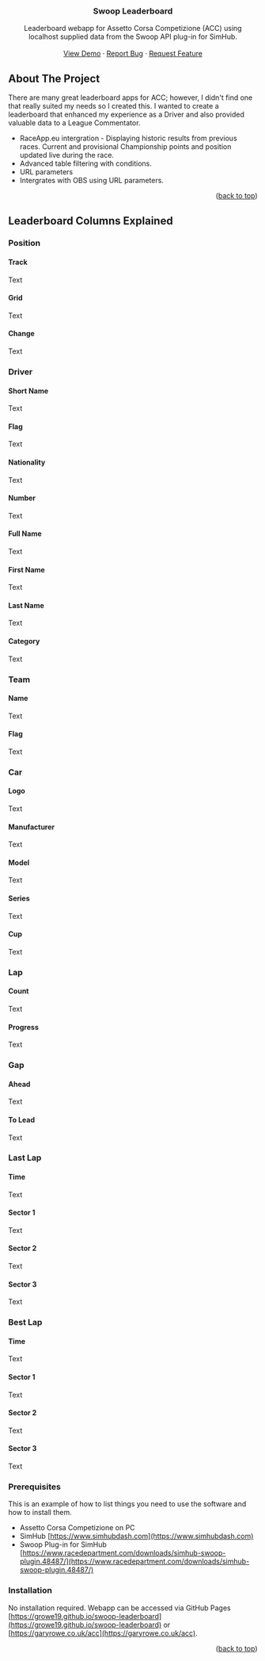 
<div align="center">

  <h3 align="center">Swoop Leaderboard</h3>

  <p align="center">
    Leaderboard webapp for Assetto Corsa Competizione (ACC) using localhost supplied data from the Swoop API plug-in for SimHub.
    <br />
    <br />
    <a href="https://growe19.github.io/swoop-leaderboard/?mode=static&hide=0&order=1&class=&showme=&refresh=2500">View Demo</a>
    ·
    <a href="https://github.com/growe19/swoop-leaderboard/issues">Report Bug</a>
    ·
    <a href="https://github.com/growe19/swoop-leaderboard/issues">Request Feature</a>
  </p>
</div>


<!-- ABOUT THE PROJECT -->
## About The Project

There are many great leaderboard apps for ACC; however, I didn't find one that really suited my needs so I created this. I wanted to create a leaderboard that enhanced my experience as a Driver and also provided valuable data to a League Commentator.

* RaceApp.eu intergration - Displaying historic results from previous races. Current and provisional Championship points and position updated live during the race.
* Advanced table filtering with conditions.
* URL parameters
* Intergrates with OBS using URL parameters.

<p align="right">(<a href="#top">back to top</a>)</p>


## Leaderboard Columns Explained


### Position
#### Track 
Text
#### Grid 
Text
#### Change
Text
### Driver
#### Short Name 
Text
#### Flag
Text
#### Nationality
Text
#### Number
Text
#### Full Name
Text
#### First Name
Text
#### Last Name
Text
#### Category
Text


### Team
#### Name 
Text
#### Flag 
Text
### Car 
#### Logo 
Text
#### Manufacturer 
Text
#### Model 
Text
#### Series 
Text
#### Cup 
Text
### Lap 
#### Count 
Text
#### Progress 
Text


### Gap
#### Ahead
Text
#### To Lead
Text
### Last Lap
#### Time
Text
#### Sector 1
Text
#### Sector 2
Text
#### Sector 3
Text
### Best Lap
#### Time
Text
#### Sector 1
Text
#### Sector 2
Text
#### Sector 3
Text
  














### Prerequisites

This is an example of how to list things you need to use the software and how to install them.
* Assetto Corsa Competizione on PC
* SimHub [https://www.simhubdash.com](https://www.simhubdash.com)
* Swoop Plug-in for SimHub [https://www.racedepartment.com/downloads/simhub-swoop-plugin.48487/](https://www.racedepartment.com/downloads/simhub-swoop-plugin.48487/)

### Installation

No installation required. Webapp can be accessed via GitHub Pages [https://growe19.github.io/swoop-leaderboard](https://growe19.github.io/swoop-leaderboard) or [https://garyrowe.co.uk/acc](https://garyrowe.co.uk/acc).

<p align="right">(<a href="#top">back to top</a>)</p>
